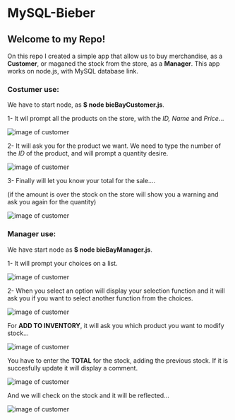 # MySQL-Bieber

## Welcome to my Repo! 
On this repo I created a simple app that allow us to buy merchandise, as a **Customer**, or maganed the stock from the store, as a **Manager**.
This app works on node.js, with MySQL database link.

### Costumer use:
We have to start node, as **$ node bieBayCustomer.js**. 

1- It wil prompt all the products on the store, with the *ID, Name* and *Price*...

![image of customer](C:\Users\mario\Desktop\Costumer1.PNG)

2- It will ask you for the product we want. We need to type the number of the *ID* of the product, and will prompt a quantity desire.

![image of customer](C:\Users\mario\Desktop\Costumer2.PNG)

3- Finally will let you know your total for the sale.... 

(if the amount is over the stock on the store will show you a warning and ask you again for the quantity)

![image of customer](C:\Users\mario\Desktop\Costumer3.PNG)


### Manager use:
We have start node as **$ node bieBayManager.js**.

1- It will prompt your choices on a list.

![image of customer](C:\Users\mario\Desktop\manager1.PNG)

2- When you select an option will display your selection function and it will ask you if you want to select another function from the choices.

![image of customer](C:\Users\mario\Desktop\manager2.PNG)

For **ADD TO INVENTORY**, it will ask you which product you want to modify stock...

![image of customer](C:\Users\mario\Desktop\manager3.PNG)

You have to enter the **TOTAL** for the stock, adding the previous stock. If it is succesfully update it will display a comment.

![image of customer](C:\Users\mario\Desktop\manager4.PNG)

And we will check on the stock and it will be reflected...

![image of customer](C:\Users\mario\Desktop\manager5.PNG)



